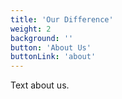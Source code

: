 ```yaml
---
title: 'Our Difference'
weight: 2
background: ''
button: 'About Us'
buttonLink: 'about'
---
```


Text about us.
